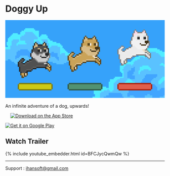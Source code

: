 # Doggy Up

<img src="GraphicImage.png" alt="'Doggy Up' Graphic Image"/>

An infinite adventure of a dog, upwards!

<span style='padding: 16px'><a href='https://apps.apple.com/app/doggy-up/id1572882334'><img alt='Download on the App Store' src='https://upload.wikimedia.org/wikipedia/commons/3/3c/Download_on_the_App_Store_Badge.svg' width='208'/></a></span>

<a href='https://play.google.com/store/apps/details?id=com.iHan.DoggyUp'><img alt='Get it on Google Play' src='https://play.google.com/intl/en_us/badges/static/images/badges/en_badge_web_generic.png' width='240'/></a>

## Watch Trailer

{% include youtube_embedder.html id=BFCJycQwmQw %}

---

Support : ihansoft@gmail.com

